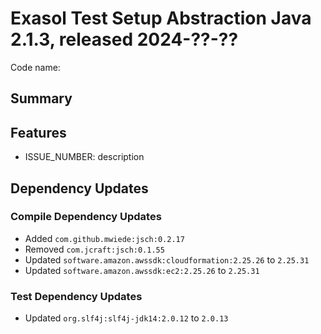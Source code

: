 # Exasol Test Setup Abstraction Java 2.1.3, released 2024-??-??

Code name:

## Summary

## Features

* ISSUE_NUMBER: description

## Dependency Updates

### Compile Dependency Updates

* Added `com.github.mwiede:jsch:0.2.17`
* Removed `com.jcraft:jsch:0.1.55`
* Updated `software.amazon.awssdk:cloudformation:2.25.26` to `2.25.31`
* Updated `software.amazon.awssdk:ec2:2.25.26` to `2.25.31`

### Test Dependency Updates

* Updated `org.slf4j:slf4j-jdk14:2.0.12` to `2.0.13`
